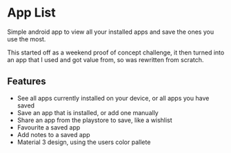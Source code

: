 # App List #

Simple android app to view all your installed apps and save the ones you use the most.

This started off as a weekend proof of concept challenge, it then turned into an app that I used and got value from, so was rewritten from scratch.

## Features ##

- See all apps currently installed on your device, or all apps you have saved
- Save an app that is installed, or add one manually
- Share an app from the playstore to save, like a wishlist
- Favourite a saved app
- Add notes to a saved app
- Material 3 design, using the users color pallete